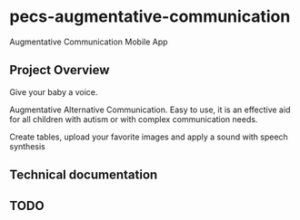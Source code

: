 # pecs-augmentative-communication

Augmentative Communication Mobile App

## Project Overview

Give your baby a voice.

Augmentative Alternative Communication. Easy to use, it is an effective aid for all children with autism or with complex communication needs.

Create tables, upload your favorite images and apply a sound with speech synthesis

## Technical documentation

## TODO
